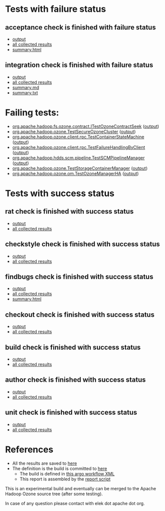 # Tests with failure status

## acceptance check is finished with failure status

   * [output](https://raw.githubusercontent.com/elek/ozone-ci-03/master/pr/pr-hdds-2480-6qkg9/acceptance/output.log)
   * [all collected results](https://github.com/elek/ozone-ci-03/tree/master/pr/pr-hdds-2480-6qkg9/acceptance)
   * [summary.html](https://elek.github.io/ozone-ci-03/pr/pr-hdds-2480-6qkg9/acceptance/summary.html)


## integration check is finished with failure status

   * [output](https://raw.githubusercontent.com/elek/ozone-ci-03/master/pr/pr-hdds-2480-6qkg9/integration/output.log)
   * [all collected results](https://github.com/elek/ozone-ci-03/tree/master/pr/pr-hdds-2480-6qkg9/integration)
   * [summary.md](https://github.com/elek/ozone-ci-03/tree/master/pr/pr-hdds-2480-6qkg9/integration/summary.md)
   * [summary.txt](https://github.com/elek/ozone-ci-03/tree/master/pr/pr-hdds-2480-6qkg9/integration/summary.txt)

# Failing tests: 

 * [org.apache.hadoop.fs.ozone.contract.ITestOzoneContractSeek](hadoop-ozone/ozonefs/org.apache.hadoop.fs.ozone.contract.ITestOzoneContractSeek.txt) ([output](hadoop-ozone/ozonefs/org.apache.hadoop.fs.ozone.contract.ITestOzoneContractSeek-output.txt))
 * [org.apache.hadoop.ozone.TestSecureOzoneCluster](hadoop-ozone/integration-test/org.apache.hadoop.ozone.TestSecureOzoneCluster.txt) ([output](hadoop-ozone/integration-test/org.apache.hadoop.ozone.TestSecureOzoneCluster-output.txt))
 * [org.apache.hadoop.ozone.client.rpc.TestContainerStateMachine](hadoop-ozone/integration-test/org.apache.hadoop.ozone.client.rpc.TestContainerStateMachine.txt) ([output](hadoop-ozone/integration-test/org.apache.hadoop.ozone.client.rpc.TestContainerStateMachine-output.txt))
 * [org.apache.hadoop.ozone.client.rpc.TestFailureHandlingByClient](hadoop-ozone/integration-test/org.apache.hadoop.ozone.client.rpc.TestFailureHandlingByClient.txt) ([output](hadoop-ozone/integration-test/org.apache.hadoop.ozone.client.rpc.TestFailureHandlingByClient-output.txt))
 * [org.apache.hadoop.hdds.scm.pipeline.TestSCMPipelineManager](hadoop-ozone/integration-test/org.apache.hadoop.hdds.scm.pipeline.TestSCMPipelineManager.txt) ([output](hadoop-ozone/integration-test/org.apache.hadoop.hdds.scm.pipeline.TestSCMPipelineManager-output.txt))
 * [org.apache.hadoop.ozone.TestStorageContainerManager](hadoop-ozone/integration-test/org.apache.hadoop.ozone.TestStorageContainerManager.txt) ([output](hadoop-ozone/integration-test/org.apache.hadoop.ozone.TestStorageContainerManager-output.txt))
 * [org.apache.hadoop.ozone.om.TestOzoneManagerHA](hadoop-ozone/integration-test/org.apache.hadoop.ozone.om.TestOzoneManagerHA.txt) ([output](hadoop-ozone/integration-test/org.apache.hadoop.ozone.om.TestOzoneManagerHA-output.txt))


# Tests with success status

## rat check is finished with success status

   * [output](https://raw.githubusercontent.com/elek/ozone-ci-03/master/pr/pr-hdds-2480-6qkg9/rat/output.log)
   * [all collected results](https://github.com/elek/ozone-ci-03/tree/master/pr/pr-hdds-2480-6qkg9/rat)


## checkstyle check is finished with success status

   * [output](https://raw.githubusercontent.com/elek/ozone-ci-03/master/pr/pr-hdds-2480-6qkg9/checkstyle/output.log)
   * [all collected results](https://github.com/elek/ozone-ci-03/tree/master/pr/pr-hdds-2480-6qkg9/checkstyle)


## findbugs check is finished with success status

   * [output](https://raw.githubusercontent.com/elek/ozone-ci-03/master/pr/pr-hdds-2480-6qkg9/findbugs/output.log)
   * [all collected results](https://github.com/elek/ozone-ci-03/tree/master/pr/pr-hdds-2480-6qkg9/findbugs)
   * [summary.html](https://elek.github.io/ozone-ci-03/pr/pr-hdds-2480-6qkg9/findbugs/summary.html)


## checkout check is finished with success status

   * [output](https://raw.githubusercontent.com/elek/ozone-ci-03/master/pr/pr-hdds-2480-6qkg9/checkout/output.log)
   * [all collected results](https://github.com/elek/ozone-ci-03/tree/master/pr/pr-hdds-2480-6qkg9/checkout)


## build check is finished with success status

   * [output](https://raw.githubusercontent.com/elek/ozone-ci-03/master/pr/pr-hdds-2480-6qkg9/build/output.log)
   * [all collected results](https://github.com/elek/ozone-ci-03/tree/master/pr/pr-hdds-2480-6qkg9/build)


## author check is finished with success status

   * [output](https://raw.githubusercontent.com/elek/ozone-ci-03/master/pr/pr-hdds-2480-6qkg9/author/output.log)
   * [all collected results](https://github.com/elek/ozone-ci-03/tree/master/pr/pr-hdds-2480-6qkg9/author)


## unit check is finished with success status

   * [output](https://raw.githubusercontent.com/elek/ozone-ci-03/master/pr/pr-hdds-2480-6qkg9/unit/output.log)
   * [all collected results](https://github.com/elek/ozone-ci-03/tree/master/pr/pr-hdds-2480-6qkg9/unit)




# References

 * All the results are saved to [here](https://github.com/elek/ozone-ci-03/tree/master/pr/pr-hdds-2480-6qkg9/)
 * The definition is the build is committed to [here](https://github.com/elek/argo-ozone)
    * The build is defined in [this argo workflow XML](https://github.com/elek/argo-ozone/blob/master/ozone-build.yaml)
    * This report is assembled by the [report script](https://github.com/elek/argo-ozone/blob/master/scripts/report.sh)

This is an experimental build and eventually can be merged to the Apache Hadoop Ozone source tree (after some testing).

In case of any question please contact with elek dot apache dot org.
